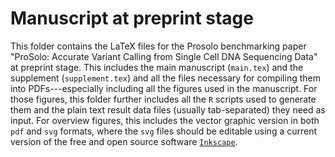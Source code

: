 # Manuscript at preprint stage

This folder contains the LaTeX files for the Prosolo benchmarking paper "ProSolo:
Accurate Variant Calling from Single Cell DNA Sequencing Data" at preprint stage.
This includes the main manuscript (`main.tex`) and the supplement (`supplement.tex`) and all the files necessary for compiling them into PDFs---especially including all the figures used in the manuscript.
For those figures, this folder further includes all the `R` scripts used to generate them and the plain text result data files (usually tab-separated) they need as input.
For overview figures, this includes the vector graphic version in both `pdf` and `svg` formats, where the `svg` files should be editable using a current version of the free and open source software [`Inkscape`](https://inkscape.org/).
